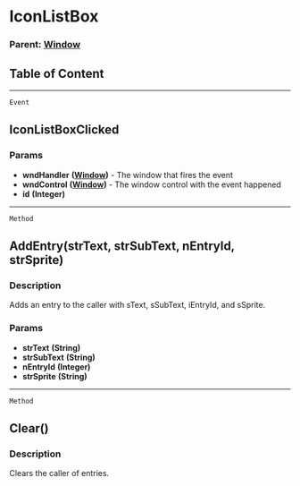 IconListBox
===========

### Parent: [Window](../WindowControls/Window.html)

Table of Content
---------------- 

<!-- toc -->

------------------------------------------------------------------------

`Event`

IconListBoxClicked
------------------

### Params

-   **wndHandler** **([Window](../WindowControls/Window.html))** - The
    window that fires the event
-   **wndControl** **([Window](../WindowControls/Window.html))** - The
    window control with the event happened
-   **id** **(Integer)**

------------------------------------------------------------------------

`Method`

AddEntry(strText, strSubText, nEntryId, strSprite)
--------------------------------------------------

### Description

Adds an entry to the caller with sText, sSubText, iEntryId, and sSprite.

### Params

-   **strText** **(String)**
-   **strSubText** **(String)**
-   **nEntryId** **(Integer)**
-   **strSprite** **(String)**

------------------------------------------------------------------------

`Method`

Clear()
-------

### Description

Clears the caller of entries.
